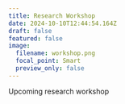```yaml
---
title: Research Workshop
date: 2024-10-10T12:44:54.164Z
draft: false
featured: false
image:
  filename: workshop.png
  focal_point: Smart
  preview_only: false
---
```

Upcoming research workshop